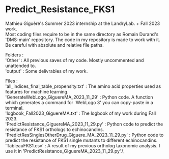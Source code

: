 # Predict_Resistance_FKS1
Mathieu Giguère's Summer 2023 internship at the LandryLab. + Fall 2023 work.\
Most coding files require to be in the same directory as Romain Durand's 'DMS-main' repository. The code in my repository is made to work with it. Be careful with absolute and relative file paths.

Folders :\
'Other' : All previous saves of my code. Mostly uncommented and unattended to.\
'output' : Some delivrables of my work.

Files :\
'all_indices_final_table_propensity.txt' : The amino acid properties used as features for machine learning.\
'GenerateWebLogo_GiguereMA_2023_11_29' : Python code. A function which generates a command for 'WebLogo 3' you can copy-paste in a terminal.\
'logbook_Fall2023_GiguereMA.txt' : The logbook of my work during Fall 2023.\
'PredictResistance_GiguereMA_2023_11_29.py' : Python code to predict the resistance of FKS1 orthologs to echinocandins.\
'PredictResSinglesOtherDrug_Giguere_MA_2023_11_29.py' : Python code to predict the resistance of FKS1 single mutants to different echinocandins.\
'TableauFKS1.csv' : A result of my previous ortholog taxonomic analysis. I use it in 'PredictResistance_GiguereMA_2023_11_29.py'.\
